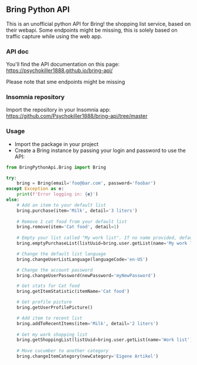 ## Bring Python API

This is an unofficial python API for Bring! the shopping list service, based on their webapi. Some endpoints might be missing, this is solely based on traffic capture while using the web app.


### API doc
You'll find the API documentation on this page: https://psychokiller1888.github.io/bring-api/

Please note that sme endpoints might be missing

### Insomnia repository
Import the repository in your Insomnia app: https://github.com/Psychokiller1888/bring-api/tree/master

### Usage

- Import the package in your project
- Create a Bring instance by passing your login and password to use the API:

```python
from BringPythonApi.Bring import Bring

try:
    bring = Bring(email='foo@bar.com', password='foobar')
except Exception as e:
    print(f'Error logging in: {e}')
else:
    # Add an item to your default list
    bring.purchase(item='Milk', detail='3 liters')
    
    # Remove 1 cat food from your default list
    bring.remove(item='Cat food', detail=1)
    
    # Empty your list called "My work list". If no name provided, defaults to you default list
    bring.emptyPurchaseList(listUuid=bring.user.getList(name='My work list'))

    # Change the default list language
    bring.changeUserListLanguage(languageCode='en-US')

    # Change the account password
    bring.changeUserPassword(newPassword='myNewPassword')

    # Get stats for Cat food
    bring.getItemStatistic(itemName='Cat food')

    # Get profile picture
    bring.getUserProfilePicture()

    # Add item to recent list
    bring.addToRecentItems(item='Milk', detail='2 liters')
    
    # Get my work shopping list
    bring.getShoppingList(listUuid=bring.user.getList(name='Work list'))
    
    # Move cucumber to another category
    bring.changeItemCategory(newCategory='Eigene Artikel')
```
